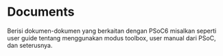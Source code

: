 # Documents

Berisi dokumen-dokumen yang berkaitan dengan PSoC6 misalkan seperti user guide tentang menggunakan modus toolbox, user manual dari PSoC, dan seterusnya.
